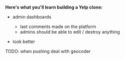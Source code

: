 **Here's what you'll learn building a Yelp clone:**

* admin dashboards
  * last comments made on the platform
  * admins should be able to edit / destroy anything

* look better

TODO: when pushing deal with geocoder

